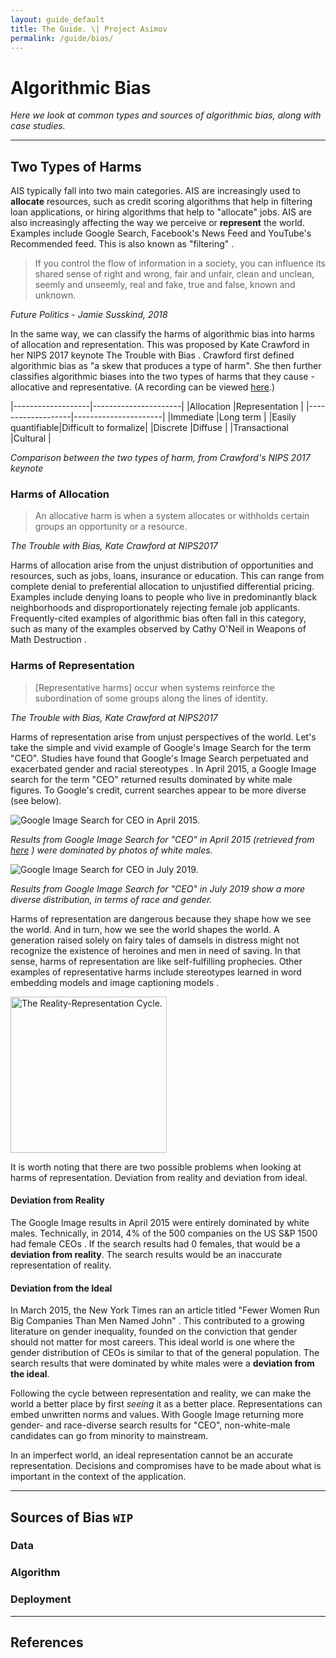 ```yaml
---
layout: guide_default
title: The Guide. \| Project Asimov
permalink: /guide/bias/
---
```


# Algorithmic Bias

*Here we look at common types and sources of algorithmic bias, along with case studies.*

---

## Two Types of Harms

AIS typically fall into two main categories. AIS are increasingly used to **allocate** resources, such as credit scoring algorithms that help in filtering loan applications, or hiring algorithms that help to "allocate" jobs. AIS are also increasingly affecting the way we perceive or **represent** the world. Examples include Google Search, Facebook's News Feed and YouTube's Recommended feed. This is also known as "filtering" <dt-cite cite="susskind2018future"></dt-cite>.

> If you control the flow of information in a society, you can influence its shared sense of right and wrong, fair and unfair, clean and unclean, seemly and unseemly, real and fake, true and false, known and unknown.

*Future Politics - Jamie Susskind, 2018 <dt-cite cite="susskind2018future"></dt-cite>*

In the same way, we can classify the harms of algorithmic bias into harms of allocation and representation. This was proposed by Kate Crawford in her NIPS 2017 keynote The Trouble with Bias <dt-cite cite="crawford2017trouble"></dt-cite>. Crawford first defined algorithmic bias as "a skew that produces a type of harm". She then further classifies algorithmic biases into the two types of harms that they cause - allocative and representative. (A recording can be viewed [here](https://www.youtube.com/watch?v=fMym_BKWQzk).)

|-------------------|----------------------|
|Allocation         |Representation        |
|-------------------|----------------------|
|Immediate          |Long term             |
|Easily quantifiable|Difficult to formalize|
|Discrete           |Diffuse               |
|Transactional      |Cultural              |

*Comparison between the two types of harm, from Crawford's NIPS 2017 keynote <dt-cite cite="crawford2017trouble"></dt-cite>*

### Harms of Allocation

> An allocative harm is when a system allocates or withholds certain groups an opportunity or a resource.

*The Trouble with Bias, Kate Crawford at NIPS2017 <dt-cite cite="crawford2017trouble"></dt-cite>*

Harms of allocation arise from the unjust distribution of opportunities and resources, such as jobs, loans, insurance or education. This can range from complete denial to preferential allocation to unjustified differential pricing. Examples include denying loans to people who live in predominantly black neighborhoods and disproportionately rejecting female job applicants. Frequently-cited examples of algorithmic bias often fall in this category, such as many of the examples observed by Cathy O'Neil in Weapons of Math Destruction <dt-cite cite="o2016weapons"></dt-cite>.

### Harms of Representation

> [Representative harms] occur when systems reinforce the subordination of some groups along the lines of identity.

*The Trouble with Bias, Kate Crawford at NIPS2017 <dt-cite cite="crawford2017trouble"></dt-cite>*

Harms of representation arise from unjust perspectives of the world. Let's take the simple and vivid example of Google's Image Search for the term "CEO". Studies have found that Google's Image Search perpetuated and exacerbated gender and racial stereotypes <dt-cite cite="otterbacher2017competent,kay2015unequal"></dt-cite>. In April 2015, a Google Image search for the term "CEO" returned results dominated by white male figures. To Google's credit, current searches appear to be more diverse (see below).

<div>
<img src="{{ "/assets/guide/images/ceo_old.jpg" | relative_url }}" alt="Google Image Search for CEO in April 2015.">
</div>

*Results from Google Image Search for "CEO" in April 2015 (retrieved from [here](https://www.huffpost.com/entry/google-image-gender-bias_n_7036414) <dt-cite cite="cohn2015google"></dt-cite>) were dominated by photos of white males.*

<div>
<img src="{{ "/assets/guide/images/ceo_new.png" | relative_url }}" alt="Google Image Search for CEO in July 2019.">
</div>

*Results from Google Image Search for "CEO" in July 2019 show a more diverse distribution, in terms of race and gender.*

Harms of representation are dangerous because they shape how we see the world. And in turn, how we see the world shapes the world. A generation raised solely on fairy tales of damsels in distress might not recognize the existence of heroines and men in need of saving. In that sense, harms of representation are like self-fulfilling prophecies. Other examples of representative harms include stereotypes learned in word embedding models <dt-cite cite="caliskan2017semantics,zhao2018gender,garg2018word"></dt-cite> and image captioning models <dt-cite cite="zhao2017men,hendricks2018women"></dt-cite>.

<div>
<img class="comic" width="250px" src="{{ "/assets/guide/comics/harmsofrep_inverted.png" | relative_url }}" alt="The Reality-Representation Cycle.">
</div>

It is worth noting that there are two possible problems when looking at harms of representation. Deviation from reality and deviation from ideal.

#### Deviation from Reality

The Google Image results in April 2015 were entirely dominated by white males. Technically, in 2014, 4% of the 500 companies on the US S&P 1500 had female CEOs <dt-cite cite="ey2015women"></dt-cite>. If the search results had 0 females, that would be a **deviation from reality**. The search results would be an inaccurate representation of reality.

#### Deviation from the Ideal

In March 2015, the New York Times ran an article titled "Fewer Women Run Big Companies Than Men Named John" <dt-cite cite="wolfers2015fewer"></dt-cite>. This contributed to a growing literature on gender inequality, founded on the conviction that gender should not matter for most careers. This ideal world is one where the gender distribution of CEOs is similar to that of the general population. The search results that were dominated by white males were a **deviation from the ideal**.

Following the cycle between representation and reality, we can make the world a better place by first *seeing* it as a better place. Representations can embed unwritten norms and values. With Google Image returning more gender- and race-diverse search results for "CEO", non-white-male candidates can go from minority to mainstream.

<span class="emph">In an imperfect world, an ideal representation cannot be an accurate representation. Decisions and compromises have to be made about what is important in the context of the application.</span>

---

## Sources of Bias `WIP`

### Data

### Algorithm

### Deployment

---

## References

<dt-bibliography></dt-bibliography>

<script type="text/bibliography">

@inproceedings{crawford2017trouble,
  title={The trouble with bias},
  author={Crawford, Kate},
  booktitle={Conference on Neural Information Processing Systems, invited speaker},
  url={https://www.youtube.com/watch?v=fMym_BKWQzk},
  year={2017}
}

@book{susskind2018future,
  title={Future politics: Living together in a world transformed by tech},
  author={Susskind, Jamie},
  year={2018},
  publisher={Oxford University Press}
}

@inproceedings{otterbacher2017competent,
  title={Competent men and warm women: Gender stereotypes and backlash in image search results},
  author={Otterbacher, Jahna and Bates, Jo and Clough, Paul},
  booktitle={Proceedings of the 2017 CHI Conference on Human Factors in Computing Systems},
  pages={6620--6631},
  year={2017},
  organization={ACM}
}

@inproceedings{kay2015unequal,
  title={Unequal representation and gender stereotypes in image search results for occupations},
  author={Kay, Matthew and Matuszek, Cynthia and Munson, Sean A},
  booktitle={Proceedings of the 33rd Annual ACM Conference on Human Factors in Computing Systems},
  pages={3819--3828},
  year={2015},
  organization={ACM}
}

@misc{langston2015who,
  title = {Who's a CEO? Google image results can shift gender biases},
  author={Langston, Jennifer},
  url={https://www.washington.edu/news/2015/04/09/whos-a-ceo-google-image-results-can-shift-gender-biases/},
  year={2015},
  note = {Accessed: 2019-07-13},
  publisher={University of Washington}
}

@misc{cohn2015google,
  title = {Google Image Search Has A Gender Bias Problem},
  author={Cohn, Emily},
  url={https://www.huffpost.com/entry/google-image-gender-bias_n_7036414},
  year={2015},
  note = {Accessed: 2019-07-13},
  publisher={Huffpost}
}

@misc{wolfers2015fewer,
  title = {Fewer Women Run Big Companies Than Men Named John},
  author={Wolfers, Justin},
  url = {https://www.nytimes.com/2015/03/03/upshot/fewer-women-run-big-companies-than-men-named-john.html},
  year={2015},
  note = {Accessed: 2019-07-13},
  publisher={The New York Times}
}

@misc{ey2015women,
  title = {Women on US boards: what are we seeing?},
  author={Ernst & Young},
  url = {https://www.ey.com/Publication/vwLUAssets/EY_-_Women_on_US_boards:_what_are_we_seeing/$FILE/EY-women-on-us-boards-what-are-we-seeing.pdf},
  year={2015},
  note = {Accessed: 2019-07-13},
  publisher={Ernst & Young}
}

@book{o2016weapons,
  title={Weapons of math destruction: How big data increases inequality and threatens democracy},
  author={O'neil, Cathy},
  year={2016},
  publisher={Broadway Books}
}

@article{caliskan2017semantics,
  title={Semantics derived automatically from language corpora contain human-like biases},
  author={Caliskan, Aylin and Bryson, Joanna J and Narayanan, Arvind},
  journal={Science},
  volume={356},
  number={6334},
  pages={183--186},
  year={2017},
  publisher={American Association for the Advancement of Science}
}

@article{zhao2017men,
  title={Men also like shopping: Reducing gender bias amplification using corpus-level constraints},
  author={Zhao, Jieyu and Wang, Tianlu and Yatskar, Mark and Ordonez, Vicente and Chang, Kai-Wei},
  journal={arXiv preprint arXiv:1707.09457},
  year={2017}
}

@article{zhao2018gender,
  title={Gender bias in coreference resolution: Evaluation and debiasing methods},
  author={Zhao, Jieyu and Wang, Tianlu and Yatskar, Mark and Ordonez, Vicente and Chang, Kai-Wei},
  journal={arXiv preprint arXiv:1804.06876},
  year={2018}
}

@article{garg2018word,
  title={Word embeddings quantify 100 years of gender and ethnic stereotypes},
  author={Garg, Nikhil and Schiebinger, Londa and Jurafsky, Dan and Zou, James},
  journal={Proceedings of the National Academy of Sciences},
  volume={115},
  number={16},
  pages={E3635--E3644},
  year={2018},
  publisher={National Acad Sciences}
}

@inproceedings{hendricks2018women,
  title={Women also snowboard: Overcoming bias in captioning models},
  author={Hendricks, Lisa Anne and Burns, Kaylee and Saenko, Kate and Darrell, Trevor and Rohrbach, Anna},
  booktitle={European Conference on Computer Vision},
  pages={793--811},
  year={2018},
  organization={Springer}
}

</script>
